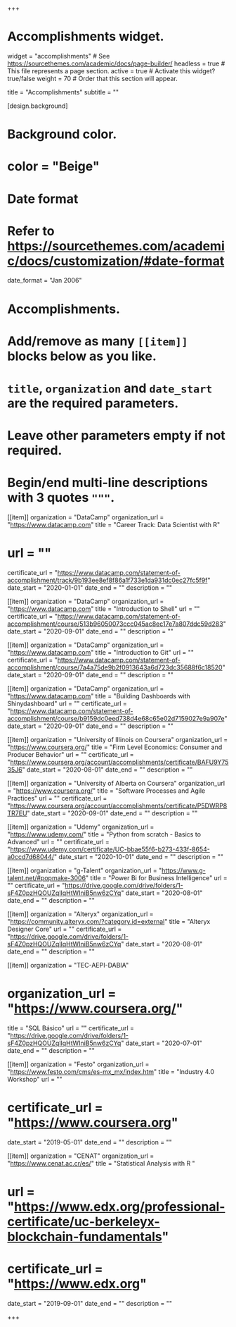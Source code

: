 +++
# Accomplishments widget.
widget = "accomplishments"  # See https://sourcethemes.com/academic/docs/page-builder/
headless = true  # This file represents a page section.
active = true  # Activate this widget? true/false
weight = 70  # Order that this section will appear.

title = "Accomplishments"
subtitle = ""

[design.background]
 # Background color.
 # color = "Beige"

# Date format
#   Refer to https://sourcethemes.com/academic/docs/customization/#date-format
date_format = "Jan 2006"

# Accomplishments.
#   Add/remove as many `[[item]]` blocks below as you like.
#   `title`, `organization` and `date_start` are the required parameters.
#   Leave other parameters empty if not required.
#   Begin/end multi-line descriptions with 3 quotes `"""`.


[[item]]
  organization = "DataCamp"
  organization_url = "https://www.datacamp.com"
  title = "Career Track: Data Scientist with R"
#  url = ""
  certificate_url = "https://www.datacamp.com/statement-of-accomplishment/track/9b193ee8ef8f86a1f733e1da931dc0ec27fc5f9f"
  date_start = "2020-01-01"
  date_end = ""
  description = ""

[[item]]
  organization = "DataCamp"
  organization_url = "https://www.datacamp.com"
  title = "Introduction to Shell"
  url = ""
 certificate_url = "https://www.datacamp.com/statement-of-accomplishment/course/513b96050073ccc045ac8ec17e7a807ddc59d283"
  date_start = "2020-09-01"
  date_end = ""
  description = ""
  
  
  [[item]]
  organization = "DataCamp"
  organization_url = "https://www.datacamp.com"
  title = "Introduction to Git"
  url = ""
 certificate_url = "https://www.datacamp.com/statement-of-accomplishment/course/7a4a75de9b2f0913643a6d723dc35688f6c18520"
  date_start = "2020-09-01"
  date_end = ""
  description = ""
  
   
  [[item]]
  organization = "DataCamp"
  organization_url = "https://www.datacamp.com"
  title = "Building Dashboards with Shinydashboard"
  url = ""
 certificate_url = "https://www.datacamp.com/statement-of-accomplishment/course/b9159dc0eed738d4e68c65e02d7159027e9a907e"
  date_start = "2020-09-01"
  date_end = ""
  description = ""
  
   [[item]]
  organization = "University of Illinois on Coursera"
  organization_url = "https://www.coursera.org/"
  title = "Firm Level Economics: Consumer and Producer Behavior"
  url = ""
 certificate_url = "https://www.coursera.org/account/accomplishments/certificate/BAFU9Y7535J6"
  date_start = "2020-08-01"
  date_end = ""
  description = ""
  
[[item]]
  organization = "University of Alberta on Coursera"
  organization_url = "https://www.coursera.org/"
  title = "Software Processes and Agile Practices"
  url = ""
 certificate_url = "https://www.coursera.org/account/accomplishments/certificate/P5DWRP8TR7EU"
  date_start = "2020-09-01"
  date_end = ""
  description = ""
  
  
  [[item]]
  organization = "Udemy"
  organization_url = "https://www.udemy.com/"
  title = "Python from scratch - Basics to Advanced"
  url = ""
 certificate_url = "https://www.udemy.com/certificate/UC-bbae55f6-b273-433f-8654-a0ccd7d68044/"
  date_start = "2020-10-01"
  date_end = ""
  description = ""
  
  [[item]]
  organization = "g-Talent"
  organization_url = "https://www.g-talent.net/#popmake-3006"
  title = "Power Bi for Business Intelligence"
  url = ""
 certificate_url = "https://drive.google.com/drive/folders/1-sF4Z0pzHQOUZqIlqHtWIniB5nw6zCYq"
  date_start = "2020-08-01"
  date_end = ""
  description = ""
  
  [[item]]
  organization = "Alteryx"
  organization_url = "https://community.alteryx.com/?category.id=external"
  title = "Alteryx Designer Core"
  url = ""
 certificate_url = "https://drive.google.com/drive/folders/1-sF4Z0pzHQOUZqIlqHtWIniB5nw6zCYq"
  date_start = "2020-08-01"
  date_end = ""
  description = ""
  
  [[item]]
  organization = "TEC-AEPI-DABIA"
 # organization_url = "https://www.coursera.org/"
  title = "SQL Básico"
  url = ""
 certificate_url = "https://drive.google.com/drive/folders/1-sF4Z0pzHQOUZqIlqHtWIniB5nw6zCYq"
  date_start = "2020-07-01"
  date_end = ""
  description = ""

[[item]]
  organization = "Festo"
  organization_url = "https://www.festo.com/cms/es-mx_mx/index.htm"
  title = "Industry 4.0 Workshop"
  url = ""
#  certificate_url = "https://www.coursera.org"
  date_start = "2019-05-01"
  date_end = ""
  description = ""



[[item]]
  organization = "CENAT"
  organization_url = "https://www.cenat.ac.cr/es/"
  title = "Statistical Analysis with R "
#  url = "https://www.edx.org/professional-certificate/uc-berkeleyx-blockchain-fundamentals"
#  certificate_url = "https://www.edx.org"
  date_start = "2019-09-01"
  date_end = ""
  description = ""
  


+++
